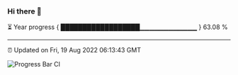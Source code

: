 ### Hi there 👋

⏳ Year progress { ██████████████████▁▁▁▁▁▁▁▁▁▁▁▁ } 63.08 %

---

⏰ Updated on Fri, 19 Aug 2022 06:13:43 GMT

![Progress Bar CI](https://github.com/Shyam-Makwana/GitHub-Actions-Demo/workflows/Progress%20Bar%20CI/badge.svg)
